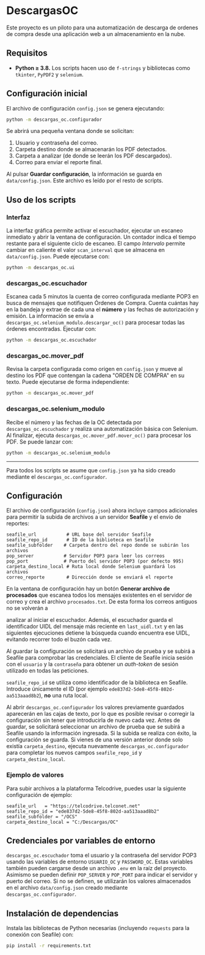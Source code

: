 # DescargasOC

Este proyecto es un piloto para una automatización de descarga de ordenes de
compra desde una aplicación web a un almacenamiento en la nube.

## Requisitos

- **Python ≥ 3.8.** Los scripts hacen uso de `f-strings` y bibliotecas como
  `tkinter`, `PyPDF2` y `selenium`.

## Configuración inicial

El archivo de configuración `config.json` se genera ejecutando:

```bash
python -m descargas_oc.configurador
```

Se abrirá una pequeña ventana donde se solicitan:

1. Usuario y contraseña del correo.
2. Carpeta destino donde se almacenarán los PDF detectados.
3. Carpeta a analizar (de donde se leerán los PDF descargados).
4. Correo para enviar el reporte final.

Al pulsar **Guardar configuración**, la información se guarda en
`data/config.json`. Este archivo es leído por el resto de scripts.

## Uso de los scripts

### Interfaz

La interfaz gráfica permite activar el escuchador, ejecutar un escaneo inmediato y abrir la
ventana de configuración. Un contador indica el tiempo restante para el siguiente ciclo de
escaneo. El campo *Intervalo* permite cambiar en caliente el valor `scan_interval` que
se almacena en `data/config.json`. Puede ejecutarse con:

```bash
python -m descargas_oc.ui
```

### descargas_oc.escuchador

Escanea cada 5 minutos la cuenta de correo configurada mediante POP3 en busca
de mensajes que notifiquen Órdenes de Compra. Cuenta cuántas hay en la bandeja
y extrae de cada una el **número** y las fechas de autorización y emisión. La
información se envía a `descargas_oc.selenium_modulo.descargar_oc()` para procesar todas las
órdenes encontradas.
Ejecutar con:

```bash
python -m descargas_oc.escuchador
```

### descargas_oc.mover_pdf

Revisa la carpeta configurada como origen en `config.json` y mueve al destino
los PDF que contengan la cadena "ORDEN DE COMPRA" en su texto. Puede ejecutarse
de forma independiente:

```bash
python -m descargas_oc.mover_pdf
```

### descargas_oc.selenium_modulo

Recibe el número y las fechas de la OC detectada por `descargas_oc.escuchador` y realiza
una automatización básica con Selenium. Al finalizar, ejecuta
`descargas_oc.mover_pdf.mover_oc()` para procesar los PDF. Se puede lanzar con:

```bash
python -m descargas_oc.selenium_modulo
```

---
Para todos los scripts se asume que `config.json` ya ha sido creado mediante el
`descargas_oc.configurador`.

## Configuración

El archivo de configuración (`config.json`) ahora incluye campos adicionales para permitir la subida de archivos a un servidor **Seafile** y el envío de reportes:

```
seafile_url           # URL base del servidor Seafile
seafile_repo_id       # ID de la biblioteca en Seafile
seafile_subfolder    # Carpeta dentro del repo donde se subirán los archivos
pop_server           # Servidor POP3 para leer los correos
pop_port             # Puerto del servidor POP3 (por defecto 995)
carpeta_destino_local # Ruta local donde Selenium guardará los archivos
correo_reporte        # Dirección donde se enviará el reporte
```

En la ventana de configuración hay un botón **Generar archivo de procesados**
que escanea todos los mensajes existentes en el servidor de correo y crea el
archivo `procesados.txt`. De esta forma los correos antiguos no se volverán a

analizar al iniciar el escuchador. Además, el escuchador guarda el identificador
UIDL del mensaje más reciente en `last_uidl.txt` y en las siguientes ejecuciones
detiene la búsqueda cuando encuentra ese UIDL, evitando recorrer todo el buzón
cada vez.


Al guardar la configuración se solicitará un archivo de prueba y se subirá a
Seafile para comprobar las credenciales. El cliente de Seafile inicia sesión con
el `usuario` y la `contraseña` para obtener un *auth-token* de sesión utilizado
en todas las peticiones.

`seafile_repo_id` se utiliza como identificador de la biblioteca en Seafile. Introduce únicamente el ID (por ejemplo `ede837d2-5de8-45f8-802d-aa513aaad8b2`), **no** una ruta local.

Al abrir `descargas_oc.configurador` los valores previamente guardados aparecerán en las cajas de texto, por lo que es posible revisar o corregir la configuración sin tener que introducirla de nuevo cada vez.
Antes de guardar, se solicitará seleccionar un archivo de prueba que se subirá a Seafile usando la información ingresada. Si la subida se realiza con éxito, la configuración se guarda.
Si vienes de una versión anterior donde solo existía `carpeta_destino`, ejecuta nuevamente `descargas_oc.configurador` para completar los nuevos campos `seafile_repo_id` y `carpeta_destino_local`.

### Ejemplo de valores

Para subir archivos a la plataforma Telcodrive, puedes usar la siguiente configuración de ejemplo:

```
seafile_url   = "https://telcodrive.telconet.net"
seafile_repo_id = "ede837d2-5de8-45f8-802d-aa513aaad8b2"
seafile_subfolder = "/OCS"
carpeta_destino_local = "C:/Descargas/OC"
```
## Credenciales por variables de entorno

`descargas_oc.escuchador` toma el usuario y la contraseña del servidor POP3 usando las variables de entorno `USUARIO_OC` y `PASSWORD_OC`. Estas variables también pueden cargarse desde un archivo `.env` en la raíz del proyecto. Asimismo se pueden definir `POP_SERVER` y `POP_PORT` para indicar el servidor y puerto del correo. Si no se definen, se utilizarán los valores almacenados en el archivo `data/config.json` creado mediante `descargas_oc.configurador`.
## Instalación de dependencias

Instala las bibliotecas de Python necesarias (incluyendo `requests` para la conexión con Seafile) con:

```bash
pip install -r requirements.txt
```



